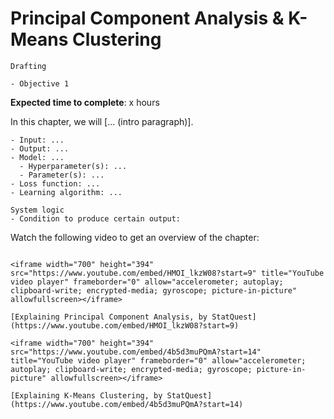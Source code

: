 # Principal Component Analysis & K-Means Clustering

<!-- Capitalise initials. As compact as possible, prefer ONE line. -->
<!-- We use **UK** English spelling. -->
<!-- File names should be all lowercase, with words separated by hyphens (-), and no spaces.  Each chapter must include an "overview.md" and "quiz-sum-ref.md"-->

```{admonition} Status
Drafting
```

```{admonition} Objectives
- Objective 1
```

**Expected time to complete**: x hours

In this chapter, we will [... (intro paragraph)].

```{admonition} Ingredients
- Input: ...
- Output: ...
- Model: ...
  - Hyperparameter(s): ...
  - Parameter(s): ...
- Loss function: ...
- Learning algorithm: ...
```

```{admonition} Transparency
System logic
- Condition to produce certain output:
```

Watch the following video to get an overview of the chapter:

```{admonition} Video

<iframe width="700" height="394" src="https://www.youtube.com/embed/HMOI_lkzW08?start=9" title="YouTube video player" frameborder="0" allow="accelerometer; autoplay; clipboard-write; encrypted-media; gyroscope; picture-in-picture" allowfullscreen></iframe>

[Explaining Principal Component Analysis, by StatQuest](https://www.youtube.com/embed/HMOI_lkzW08?start=9)

<iframe width="700" height="394" src="https://www.youtube.com/embed/4b5d3muPQmA?start=14" title="YouTube video player" frameborder="0" allow="accelerometer; autoplay; clipboard-write; encrypted-media; gyroscope; picture-in-picture" allowfullscreen></iframe>

[Explaining K-Means Clustering, by StatQuest](https://www.youtube.com/embed/4b5d3muPQmA?start=14)

```

<!-- - What input to produce certain output:
- How to produce certain output: -->
